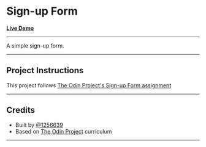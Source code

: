 # Sign-up Form

[**Live Demo**](http://1256639.github.io/sign-up-form)

---

A simple sign-up form.

---

## Project Instructions

This project follows [The Odin Project's Sign-up Form assignment](https://www.theodinproject.com/lessons/node-path-intermediate-html-and-css-sign-up-form)

---

## Credits

- Built by [@1256639](https://github.com/1256639)
- Based on [The Odin Project](https://www.theodinproject.com/) curriculum

---